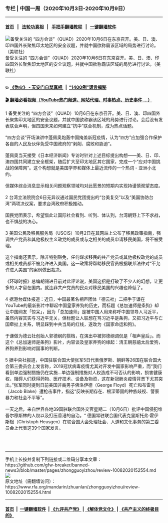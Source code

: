 ### 专栏 | 中国一周（2020年10月3日-2020年10月9日） 
------------------------

#### [首页](https://github.com/gfw-breaker/banned-news3/blob/master/README.md) &nbsp;&nbsp;|&nbsp;&nbsp; [法轮功真相](https://github.com/begood0513/basic/blob/master/README.md)  &nbsp;&nbsp;|&nbsp;&nbsp; [手把手翻墙教程](https://github.com/gfw-breaker/guides/wiki)  &nbsp;&nbsp;|&nbsp;&nbsp; [一键翻墙软件](https://github.com/gfw-breaker/nogfw/blob/master/README.md)  



<div id="headerimg">
 <img alt="备受关注的 “四方会谈”（QUAD）2020年10月6日在东京召开。美、日、澳、印四国外长聚焦印太地区的安全议题，并就中国欲称霸该区域的局势进行讨论。（美联社）" src="https://www.rfa.org/mandarin/zhuanlan/zhongguoyizhou/review-10082020152554.html/AP_20280334993048.jpg/@@images/2ec3f383-4046-40ff-b79a-7769ea1609d7.jpeg" title="备受关注的 “四方会谈”（QUAD）2020年10月6日在东京召开。美、日、澳、印四国外长聚焦印太地区的安全议题，并就中国欲称霸该区域的局势进行讨论。（美联社）"/>
 <div id="headerimgcontents">
  <div id="headerimgcaption">
   <span>
    备受关注的 “四方会谈”（QUAD）2020年10月6日在东京召开。美、日、澳、印四国外长聚焦印太地区的安全议题，并就中国欲称霸该区域的局势进行讨论。（美联社）
   </span>
   <!-- zoomattribute -->
  </div>
  <!-- headerimgcaption -->
 </div>
 <!-- headerimagecontents -->
</div>

<hr/>


#### 💥 [《伪火》 - 天安门自焚真相 ](http://158.247.195.190:10000/videos/blog/weihuo.html)&nbsp; |&nbsp; [“1400例”谎言揭秘  ](http://158.247.195.190:10000/videos/blog/jiexi1400.html)

#### [ 🎬  翻墙必看视频（YouTube热门频道、网站代理、时事热点、历史事件 ...）](https://github.com/gfw-breaker/links/blob/master/banned.md)

<div id="storytext">
 <div>
  <div class="slot_header">
  </div>
 </div>
 <p>
  1 备受关注的 “四方会谈”（QUAD）10月6日在东京召开。美、日、澳、印四国外长聚焦印太地区的安全议题，并就中国欲称霸该区域的局势进行讨论。会后没有发表联合声明，但四国未来如何建立“抗中”联合机制，成为热点话题。
  <br/>
  <br/>
  “四方会谈”开场演讲中蓬佩奥炮轰中国掩盖新冠疫情，认为“四方”应加强合作保护各自的人民及伙伴免受中国政府的“剥削、腐败和胁迫”。
  <br/>
  <br/>
  蓬佩奥当天接受《日本经济新闻》专访时针对上述目标提出构想——美、日、印、澳四国共同建立安全框架，随后扩大至印太地区其它国家，完成一个“应对中国挑战的保障网”。这个构想就是美国学界和媒体上最近流传的一个热词 - 亚洲小北约。
  <br/>
  <br/>
  但媒体综合消息显示相关问题观察领域均对此愿景的短期内实现持谨慎观望态度。
  <br/>
  <br/>
  2 台湾立法院院会6日无异议通过国民党团提出的“台美复交”以及“美国协防台湾”两项决议案，要求台湾政府积极推动。
  <br/>
  <br/>
  国民党团表示，希望借此让国际社会看到、听到、体认到，台湾朝野上下不求战，也不惧战的决心。
  <br/>
  <br/>
  3 美国公民及移民服务局（USCIS）10月2日在其网站上公布了移民政策指南，强调共产党员和其他极权主义政党的成员或与之相关的成员申请移民美国，将不被受理。
  <br/>
  <br/>
  这个指南还表示，除非特别豁免，任何谋求移民的共产党员或其他极权政党的成员或相关成员都不被允许进入美国。这一政策将帮助移民官员根据联邦法律对“不允许进入美国”的案例做出裁决。
  <br/>
  <br/>
  《环球时报》总编胡锡进日前对此评论说，美国这招是打破了不少人的幻想，让更多的人才留在国内。就连非共产党员的民众对移民美国的兴趣也降低了。
  <br/>
  <br/>
  4 据港台媒体报道：近日，中国最著名相声团体「德云社」二把手于谦在YouTube的最新影片中聊起中国皇家养狗的历史，而标题《总加速师是条狗》却让中国网友「惊呆」，因为「总加速师」是被中国人用来称呼中国领导人习近平，虽然内容其实与习近平无关，但标题让人联想在骂习近平是条狗，又把习近平与亡国牵扯上关系，明显踩到中共当局的红线，遂改为《国家命运和狗》。
  <br/>
  <br/>
  于谦做为德云社创始人郭德纲的搭档，在演出中被郭德纲调侃是「相声皇后」。而这个《总加速师是条狗》影片，内容谈及皇家养狗的缘起：清王朝慈禧太后爱狗，养狗养到影响对国事的判断。
  <br/>
  <br/>
  5 据中央社报道，中国驻联合国大使张军5日代表俄罗斯、朝鲜等26国在联合国大会第三委员会上发言称，2019冠状病毒疫情尤其对开发中国家影响严重，而“我们看到单边强制措施仍在实施...单边强制措施对人权造成不可否认的影响，损害健康权，阻碍人们获得药物、医疗技术、设备及物资，这在新冠肺炎疫情背景下尤其突出。”张军同时提到日前美国非裔男子佛洛伊德（George Floyd）死亡和布雷克（Jacob Blake）遭枪击事件，指这“反映长期存在、根深蒂固的种族歧视、警察暴力和社会不平等”。
  <br/>
  <br/>
  一天之后，来自世界各地39国驻联合国外交官星期二（10月6日）批评中国侵犯维吾尔穆斯林的人权以及打压香港的自治。“ 德国常驻联合国代表克里斯托弗·霍伊斯根（Christoph Heusgen）在联合国大会处理社会、人道和文化事务的第三委员会上代表这39个国家发言。
  <br/>
  <br/>
  <br/>
  <br/>
 </p>
</div>

<hr/>
手机上长按并复制下列链接或二维码分享本文章：<br/>
https://github.com/gfw-breaker/banned-news3/blob/master/pages/zhongguoyizhou/review-10082020152554.md <br/>
<a href='https://github.com/gfw-breaker/banned-news3/blob/master/pages/zhongguoyizhou/review-10082020152554.md'><img src='https://github.com/gfw-breaker/banned-news3/blob/master/pages/zhongguoyizhou/review-10082020152554.md.png'/></a> <br/>
原文地址（需翻墙访问）：https://www.rfa.org/mandarin/zhuanlan/zhongguoyizhou/review-10082020152554.html


------------------------
#### [首页](https://github.com/gfw-breaker/banned-news3/blob/master/README.md) &nbsp;|&nbsp; [一键翻墙软件](https://github.com/gfw-breaker/nogfw/blob/master/README.md) &nbsp;| [《九评共产党》](https://github.com/gfw-breaker/9ping.md/blob/master/README.md#九评之一评共产党是什么) | [《解体党文化》](https://github.com/gfw-breaker/jtdwh.md/blob/master/README.md) | [《共产主义的终极目的》](https://github.com/gfw-breaker/gczydzjmd.md/blob/master/README.md)


<img src='http://gfw-breaker.win/banned-news3/pages/zhongguoyizhou/review-10082020152554.md' width='0px' height='0px'/>